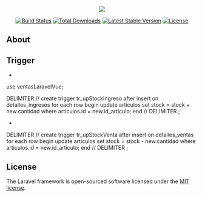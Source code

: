 <p align="center"><img src="https://laravel.com/assets/img/components/logo-laravel.svg"></p>

<p align="center">
<a href="https://travis-ci.org/laravel/framework"><img src="https://travis-ci.org/laravel/framework.svg" alt="Build Status"></a>
<a href="https://packagist.org/packages/laravel/framework"><img src="https://poser.pugx.org/laravel/framework/d/total.svg" alt="Total Downloads"></a>
<a href="https://packagist.org/packages/laravel/framework"><img src="https://poser.pugx.org/laravel/framework/v/stable.svg" alt="Latest Stable Version"></a>
<a href="https://packagist.org/packages/laravel/framework"><img src="https://poser.pugx.org/laravel/framework/license.svg" alt="License"></a>
</p>

## About

## Trigger

*
use ventasLaravelVue;

DELIMITER //
create trigger tr_upStockIngreso after insert on detalles_ingresos
for each row begin
update articulos set stock = stock + new.cantidad
where articulos.id = new.id_articulo;
end
//
DELIMITER ;

*
DELIMITER //
create trigger tr_upStockVenta after insert on detalles_ventas
for each row begin
update articulos set stock = stock - new.cantidad
where articulos.id = new.id_articulo;
end
//
DELIMITER ;

## License

The Laravel framework is open-sourced software licensed under the [MIT license](http://opensource.org/licenses/MIT).
